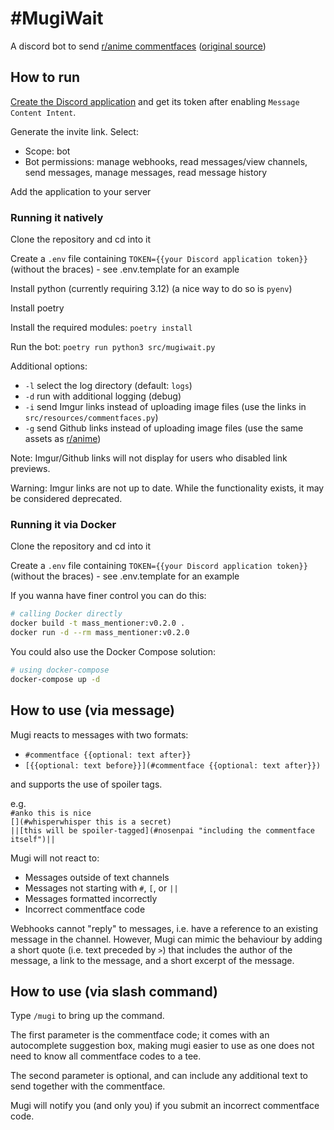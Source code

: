 # \#MugiWait

A discord bot to send [r/anime commentfaces][r/anime] ([original source][r/anime github])

## How to run

[Create the Discord application][discordapp] and get its token after enabling `Message Content Intent`.

Generate the invite link. Select:

- Scope: bot
- Bot permissions: manage webhooks, read messages/view channels, send messages, manage messages, read message history

Add the application to your server

### Running it natively

Clone the repository and cd into it

Create a `.env` file containing `TOKEN={{your Discord application token}}` (without the braces) - see .env.template for an example

Install python (currently requiring 3.12) (a nice way to do so is `pyenv`)

Install poetry

Install the required modules: `poetry install`

Run the bot: `poetry run python3 src/mugiwait.py`

Additional options:

- `-l` select the log directory (default: `logs`)
- `-d` run with additional logging (debug)
- `-i` send Imgur links instead of uploading image files (use the links in `src/resources/commentfaces.py`)
- `-g` send Github links instead of uploading image files (use the same assets as [r/anime][r/anime github])

Note: Imgur/Github links will not display for users who disabled link previews.

Warning: Imgur links are not up to date. While the functionality exists, it may be considered deprecated.

### Running it via Docker

Clone the repository and cd into it

Create a `.env` file containing `TOKEN={{your Discord application token}}` (without the braces) - see .env.template for an example

If you wanna have finer control you can do this:
```sh
# calling Docker directly
docker build -t mass_mentioner:v0.2.0 .
docker run -d --rm mass_mentioner:v0.2.0
```

You could also use the Docker Compose solution:
```sh
# using docker-compose
docker-compose up -d
```

## How to use (via message)

Mugi reacts to messages with two formats:

- `#commentface {{optional: text after}}`
- `[{{optional: text before}}](#commentface {{optional: text after}})`

and supports the use of spoiler tags.

e.g.  
`#anko this is nice`  
`[](#whisperwhisper this is a secret)`  
`||[this will be spoiler-tagged](#nosenpai "including the commentface itself")||`

Mugi will not react to:

- Messages outside of text channels
- Messages not starting with `#`, `[`, or `||`
- Messages formatted incorrectly
- Incorrect commentface code

Webhooks cannot "reply" to messages, i.e. have a reference to an existing message in the channel. However, Mugi can mimic the behaviour by adding a short quote (i.e. text preceded by `>`) that includes the author of the message, a link to the message, and a short excerpt of the message.

## How to use (via slash command)

Type `/mugi` to bring up the command.

The first parameter is the commentface code; it comes with an autocomplete suggestion box, making mugi easier to use as one does not need to know all commentface codes to a tee.

The second parameter is optional, and can include any additional text to send together with the commentface.

Mugi will notify you (and only you) if you submit an incorrect commentface code.

[r/anime]: https://old.reddit.com/r/anime/wiki/commentfaces
[r/anime github]: https://github.com/r-anime/comment-face-assets
[discordapp]: https://discord.com/developers/applications/
